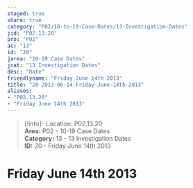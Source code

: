 ```yaml
---  
staged: true  
share: true  
category: "P02/10-to-19-Case-Dates/13-Investigation-Dates"  
jid: "P02.13.20"  
pro: "P02"  
ac: "13"  
id: "20"  
jarea: "10-19 Case Dates"  
jcat: "13 Investigation Dates"  
desc: "Date"  
friendlyname: "Friday June 14th 2013"  
title: "20-2013-06-14-Friday-June-14th-2013"  
aliases:   
- "P02.13.20"  
- "Friday June 14th 2013"  
---  
```

>[!info]- Location: P02.13.20  
>**Area:** P02 - 10-19 Case Dates  
>**Category:** 13 - 13 Investigation Dates  
>**ID:** 20 - Friday June 14th 2013  
  
# Friday June 14th 2013  
